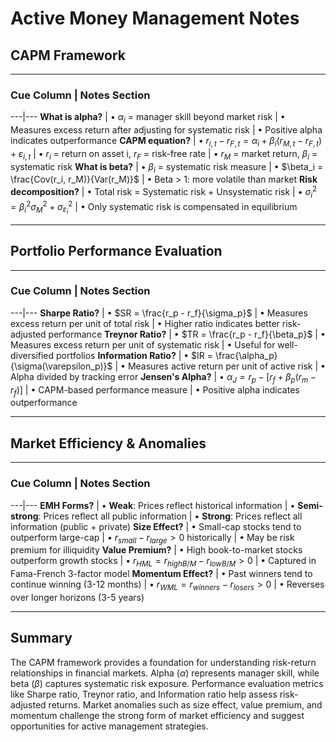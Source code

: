 # Active Money Management Notes

## CAPM Framework
---

### Cue Column | Notes Section
---|---
**What is alpha?** | • $\alpha_i$ = manager skill beyond market risk
 | • Measures excess return after adjusting for systematic risk
 | • Positive alpha indicates outperformance
**CAPM equation?** | • $r_{i,t} - r_{F,t} = \alpha_i + \beta_i(r_{M,t} - r_{F,t}) + \varepsilon_{i,t}$
 | • $r_i$ = return on asset i, $r_F$ = risk-free rate
 | • $r_M$ = market return, $\beta_i$ = systematic risk
**What is beta?** | • $\beta_i$ = systematic risk measure
 | • $\beta_i = \frac{Cov(r_i, r_M)}{Var(r_M)}$
 | • Beta > 1: more volatile than market
**Risk decomposition?** | • Total risk = Systematic risk + Unsystematic risk
 | • $\sigma_i^2 = \beta_i^2 \sigma_M^2 + \sigma_{\varepsilon_i}^2$
 | • Only systematic risk is compensated in equilibrium

---

## Portfolio Performance Evaluation
---

### Cue Column | Notes Section
---|---
**Sharpe Ratio?** | • $SR = \frac{r_p - r_f}{\sigma_p}$
 | • Measures excess return per unit of total risk
 | • Higher ratio indicates better risk-adjusted performance
**Treynor Ratio?** | • $TR = \frac{r_p - r_f}{\beta_p}$
 | • Measures excess return per unit of systematic risk
 | • Useful for well-diversified portfolios
**Information Ratio?** | • $IR = \frac{\alpha_p}{\sigma(\varepsilon_p)}$
 | • Measures active return per unit of active risk
 | • Alpha divided by tracking error
**Jensen's Alpha?** | • $\alpha_J = r_p - [r_f + \beta_p(r_m - r_f)]$
 | • CAPM-based performance measure
 | • Positive alpha indicates outperformance

---

## Market Efficiency & Anomalies
---

### Cue Column | Notes Section
---|---
**EMH Forms?** | • **Weak**: Prices reflect historical information
 | • **Semi-strong**: Prices reflect all public information
 | • **Strong**: Prices reflect all information (public + private)
**Size Effect?** | • Small-cap stocks tend to outperform large-cap
 | • $r_{small} - r_{large} > 0$ historically
 | • May be risk premium for illiquidity
**Value Premium?** | • High book-to-market stocks outperform growth stocks
 | • $r_{HML} = r_{high B/M} - r_{low B/M} > 0$
 | • Captured in Fama-French 3-factor model
**Momentum Effect?** | • Past winners tend to continue winning (3-12 months)
 | • $r_{WML} = r_{winners} - r_{losers} > 0$
 | • Reverses over longer horizons (3-5 years)

---

## Summary

The CAPM framework provides a foundation for understanding risk-return relationships in financial markets. Alpha ($\alpha$) represents manager skill, while beta ($\beta$) captures systematic risk exposure. Performance evaluation metrics like Sharpe ratio, Treynor ratio, and Information ratio help assess risk-adjusted returns. Market anomalies such as size effect, value premium, and momentum challenge the strong form of market efficiency and suggest opportunities for active management strategies.